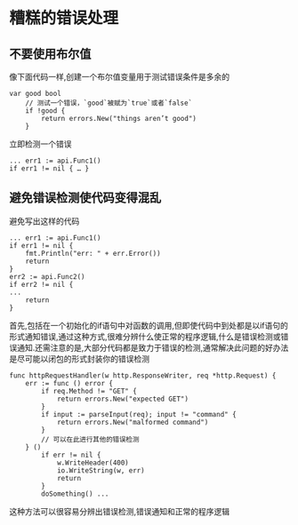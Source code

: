 # 糟糕的错误处理

## 不要使用布尔值
像下面代码一样,创建一个布尔值变量用于测试错误条件是多余的
```
var good bool
    // 测试一个错误，`good`被赋为`true`或者`false`
    if !good {
        return errors.New("things aren’t good")
    }
```

立即检测一个错误
```
... err1 := api.Func1()
if err1 != nil { … }
```

## 避免错误检测使代码变得混乱
避免写出这样的代码
```
... err1 := api.Func1()
if err1 != nil {
    fmt.Println("err: " + err.Error())
    return
}
err2 := api.Func2()
if err2 != nil {
...
    return
}
```

首先,包括在一个初始化的if语句中对函数的调用,但即使代码中到处都是以if语句的形式通知错误,通过这种方式,很难分辨什么使正常的程序逻辑,什么是错误检测或错误通知.还需注意的是,大部分代码都是致力于错误的检测,通常解决此问题的好办法是尽可能以闭包的形式封装你的错误检测
```
func httpRequestHandler(w http.ResponseWriter, req *http.Request) {
    err := func () error {
        if req.Method != "GET" {
            return errors.New("expected GET")
        }
        if input := parseInput(req); input != "command" {
            return errors.New("malformed command")
        }
        // 可以在此进行其他的错误检测
    } ()
        if err != nil {
            w.WriteHeader(400)
            io.WriteString(w, err)
            return
        }
        doSomething() ...
```
这种方法可以很容易分辨出错误检测,错误通知和正常的程序逻辑